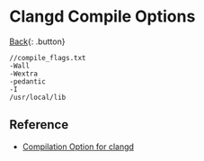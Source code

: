 # Clangd Compile Options

[Back](../llvm.md){: .button}

```
//compile_flags.txt
-Wall
-Wextra
-pedantic
-I
/usr/local/lib
```

## Reference

- [Compilation Option for clangd](https://clang.llvm.org/docs/JSONCompilationDatabase.html#alternatives)


